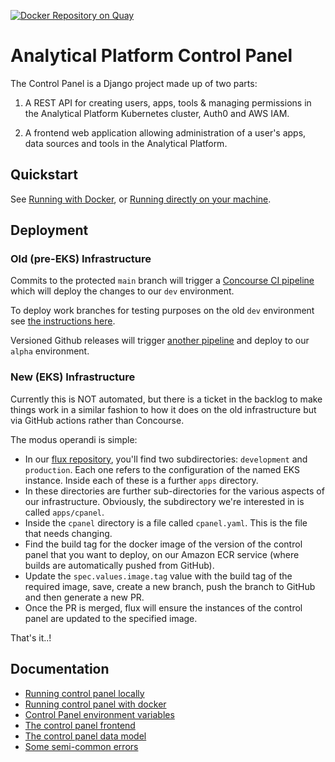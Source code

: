 [![Docker Repository on Quay](https://quay.io/repository/mojanalytics/control-panel/status "Docker Repository on Quay")](https://quay.io/repository/mojanalytics/control-panel)

# Analytical Platform Control Panel

The Control Panel is a Django project made up of two parts:

1. A REST API for creating users, apps, tools & managing permissions in the
   Analytical Platform Kubernetes cluster, Auth0 and AWS IAM.

2. A frontend web application allowing administration of a user's apps, data
   sources and tools in the Analytical Platform.


## Quickstart

See [Running with Docker](doc/docker.md), or [Running directly on your
machine](doc/running.md).


## Deployment


### Old (pre-EKS) Infrastructure

Commits to the protected `main` branch will trigger a [Concourse CI pipeline](https://concourse.services.dev.mojanalytics.xyz/teams/admin/pipelines/cpanel-api) which will deploy the changes to our `dev` environment.

To deploy work branches for testing purposes on the old `dev` environment see [the instructions here](https://ministryofjustice.github.io/ap-tech-docs/documentation/50-systems/control-panel/Deploy-Development-Instance-of-Control-Panel.html).

Versioned Github releases will trigger [another pipeline](https://concourse.services.alpha.mojanalytics.xyz/teams/admin/pipelines/cpanel-api) and deploy to our `alpha` environment.

### New (EKS) Infrastructure

Currently this is NOT automated, but there is a ticket in the backlog to make
things work in a similar fashion to how it does on the old infrastructure but
via GitHub actions rather than Concourse.

The modus operandi is simple:

* In our [flux repository](https://github.com/moj-analytical-services/analytical-platform-flux), you'll find two subdirectories: `development` and `production`. Each one refers to the configuration of the named EKS instance. Inside each of these is a further `apps` directory.
* In these directories are further sub-directories for the various aspects of our infrastructure. Obviously, the subdirectory we're interested in is called `apps/cpanel`.
* Inside the `cpanel` directory is a file called `cpanel.yaml`. This is the file that needs changing.
* Find the build tag for the docker image of the version of the control panel that you want to deploy, on our Amazon ECR service (where builds are automatically pushed from GitHub).
* Update the `spec.values.image.tag` value with the build tag of the required image, save, create a new branch, push the branch to GitHub and then generate a new PR.
* Once the PR is merged, flux will ensure the instances of the control panel are updated to the specified image.

That's it..!


## Documentation

* [Running control panel locally](./doc/running.md)
* [Running control panel with docker](./doc/docker.md)
* [Control Panel environment variables](./doc/environment.md)
* [The control panel frontend](./doc/frontend.md)
* [The control panel data model](./doc/data_structure.md)
* [Some semi-common errors](./doc/errors.md)
